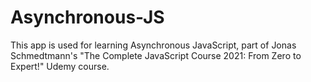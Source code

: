 # Asynchronous-JS

This app is used for learning Asynchronous JavaScript, part of Jonas Schmedtmann's "The Complete JavaScript Course 2021: From Zero to Expert!" Udemy course.
